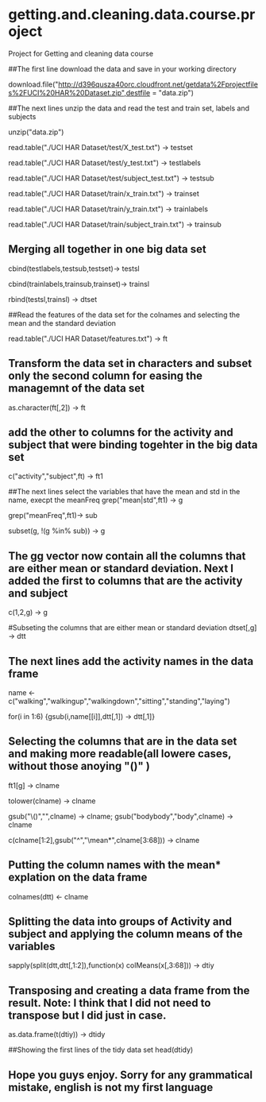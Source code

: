 # getting.and.cleaning.data.course.project
Project for Getting and cleaning data course

##The first line download the data and save in your working directory

download.file("http://d396qusza40orc.cloudfront.net/getdata%2Fprojectfiles%2FUCI%20HAR%20Dataset.zip",destfile = "data.zip")

##The next lines unzip the data and read the test and train set, labels and subjects 

unzip("data.zip")

read.table("./UCI HAR Dataset/test/X_test.txt") -> testset

read.table("./UCI HAR Dataset/test/y_test.txt") -> testlabels

read.table("./UCI HAR Dataset/test/subject_test.txt") -> testsub

read.table("./UCI HAR Dataset/train/x_train.txt") -> trainset

read.table("./UCI HAR Dataset/train/y_train.txt") -> trainlabels

read.table("./UCI HAR Dataset/train/subject_train.txt") -> trainsub

## Merging all together in one big data set

cbind(testlabels,testsub,testset)-> testsl

cbind(trainlabels,trainsub,trainset)-> trainsl

rbind(testsl,trainsl) -> dtset


##Read the features of the data set for the colnames and selecting the mean and the standard deviation

read.table("./UCI HAR Dataset/features.txt") -> ft


## Transform the data set in characters and subset only the second column for easing the managemnt of the data set
as.character(ft[,2]) -> ft

## add the other to columns for the activity and subject that were binding togehter in the big data set
c("activity","subject",ft) -> ft1

##The next lines select the variables that have the mean and std in the name, execpt the meanFreq
grep("mean|std",ft1)  -> g

grep("meanFreq",ft1)-> sub 

subset(g, !(g %in% sub)) -> g

## The gg vector now contain all the columns that are either mean or standard deviation. Next I added the first to columns that are the activity and subject
c(1,2,g) -> g

#Subseting the columns that are either mean or standard deviation
dtset[,g] -> dtt


## The next lines add the activity names in the data frame
name <- c("walking","walkingup","walkingdown","sitting","standing","laying")

for(i in 1:6) {gsub(i,name[[i]],dtt[,1]) -> dtt[,1]}


## Selecting the columns that are in the data set and making more readable(all lowere cases, without those anoying "()" )
ft1[g] -> clname

tolower(clname) -> clname

gsub("\\()","",clname) -> clname; gsub("bodybody","body",clname) -> clname

c(clname[1:2],gsub("^","\\mean*",clname[3:68])) -> clname

## Putting the column  names with the mean* explation on the data frame
colnames(dtt) <- clname


## Splitting the data into groups of Activity and subject and applying the column means of the variables
sapply(split(dtt,dtt[,1:2]),function(x) colMeans(x[,3:68])) -> dtiy

## Transposing and creating a data frame from the result. Note: I think that I did not need to transpose but I did just in case.
as.data.frame(t(dtiy)) -> dtidy

##Showing the first lines of the tidy data set
head(dtidy)

## Hope you guys enjoy. Sorry for any grammatical mistake, english is not my first language
